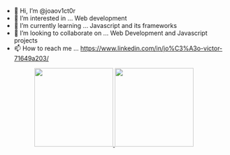 - 👋 Hi, I’m @joaov1ct0r
- 👀 I’m interested in ... Web development 
- 🌱 I’m currently learning ... Javascript and its frameworks
- 💞️ I’m looking to collaborate on ... Web Development and Javascript projects
- 📫 How to reach me ... https://www.linkedin.com/in/jo%C3%A3o-victor-71649a203/

<!---
joaov1ct0r/joaov1ct0r is a ✨ special ✨ repository because its `README.md` (this file) appears on your GitHub profile.
You can click the Preview link to take a look at your changes.
--->

<div align='center'>
    <a href='https://www.github.com/joaov1ct0r' />
    <img height="180em" src="https://github-readme-stats.vercel.app/api?username=joaov1ct0r&show_icons=true&theme=dracula&include_all_commits=true&count_private=true"/>
  <img height="180em" src="https://github-readme-stats.vercel.app/api/top-langs/?username=joaov1ct0r&layout=compact&langs_count=7&theme=dracula"/>
  </div>

